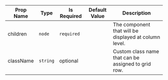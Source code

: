 | Prop Name | Type | Is Required | Default Value | Description |
|-|-|-|-|-|
| children| `node`| `required`| | The component that will be displayed at column level.|
| className| `string`| optional| | Custom class name that can be assigned to grid row.|
